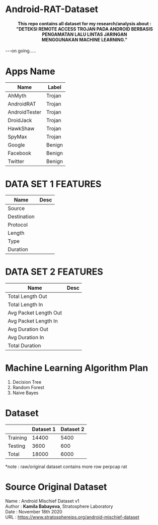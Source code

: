 # Android-RAT-Dataset
<h4 align="center">This repo contains all dataset for my research/analysis about : <br>
"DETEKSI REMOTE ACCESS TROJAN PADA ANDROID BERBASIS PENGAMATAN LALU LINTAS JARINGAN <br> MENGGUNAKAN MACHINE LEARNING." </h4>

---on going.....

# Apps Name
| Name | Label |
| ---------- | ---------- |
| AhMyth | Trojan |
| AndroidRAT | Trojan |
| AndroidTester | Trojan |
| DroidJack | Trojan |
| HawkShaw | Trojan |
| SpyMax | Trojan |
| Google | Benign |
| Facebook | Benign |
| Twitter | Benign |

# DATA SET 1 FEATURES
| Name | Desc |
| ----------- | ------------ |
| Source |  |
| Destination |  |
| Protocol |  |
| Length |  |
| Type |  |
| Duration |  |

# DATA SET 2 FEATURES
| Name | Desc |
| ------------- | ------------ |
| Total Length Out |  |
| Total Length In |  |
| Avg Packet Length Out |  |
| Avg Packet Length In |  |
| Avg Duration Out |  |
| Avg Duration In |  |
| Total Duration |  |


# Machine Learning Algorithm Plan
1. Decision Tree
2. Random Forest
3. Naive Bayes

# Dataset
|  | Dataset 1 | Dataset 2 |
| ---------- | ---------- | ---------- |
| Training | 14400 | 5400 |
| Testing | 3600 | 600 |
| Total | 18000 | 6000 |

*note : raw/original dataset contains more row perpcap rat


# Source Original Dataset
Name : Android Mischief Dataset v1<br>
Author : <b>Kamila Babayeva</b>, Stratosphere Laboratory<br>
Date : November 18th 2020<br>
URL : https://www.stratosphereips.org/android-mischief-dataset
